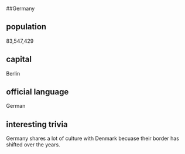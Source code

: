 ##Germany
## population
   83,547,429

## capital
   Berlin

 
## official language
   German

## interesting trivia
   Germany shares a lot of culture with Denmark becuase their border has shifted over the years.



